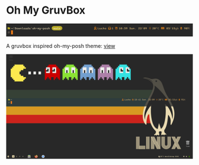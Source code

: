 # Oh My GruvBox

<img src="./prompt.png">

A gruvbox inspired oh-my-posh theme: <a href="https://github.com/lucianofullstack/oh-my-gruvbox/blob/main/oh-my-gruvbox.omp.json">view</a>

<img src="./screenshot.png">

